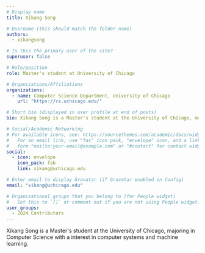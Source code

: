 ```yaml
---
# Display name
title: Xikang Song

# Username (this should match the folder name)
authors:
  - xikangsong

# Is this the primary user of the site?
superuser: false

# Role/position
role: Master's student at University of Chicago

# Organizations/Affiliations
organizations:
  - name: Computer Science Department, University of Chicago
    url: "https://cs.uchicago.edu/"

# Short bio (displayed in user profile at end of posts)
bio: Xikang Song is a Master's student at the University of Chicago, majoring in Computer Science with a interest in computer systems and machine learning.

# Social/Academic Networking
# For available icons, see: https://sourcethemes.com/academic/docs/widgets/#icons
#   For an email link, use "fas" icon pack, "envelope" icon, and a link in the
#   form "mailto:your-email@example.com" or "#contact" for contact widget.
social:
  - icon: envelope
    icon_pack: fab
    link: xikang@uchicago.edu

# Enter email to display Gravatar (if Gravatar enabled in Config)
email: "xikang@uchicago.edu"

# Organizational groups that you belong to (for People widget)
#   Set this to `[]` or comment out if you are not using People widget.
user_groups:
  - 2024 Contributors
---
```


Xikang Song is a Master's student at the University of Chicago, majoring in Computer Science with a interest in computer systems and machine learning.
